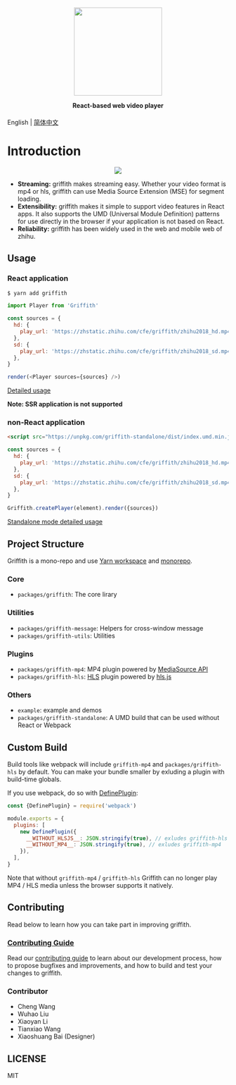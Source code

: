 <h1 align="center">
  <img src="https://zhstatic.zhihu.com/cfe/griffith/griffith-banner.png" height="200" width="200"/>
  <p align="center" style="font-size: 0.5em">React-based web video player</p>
</h1>

English | [简体中文](./README-zh_CN.md)

# Introduction

<p align="center">
  <img src="https://zhstatic.zhihu.com/cfe/griffith/player.png"/>
</p>

- **Streaming:** griffith makes streaming easy. Whether your video format is mp4 or hls, griffith can use Media Source Extension (MSE) for segment loading.
- **Extensibility:** griffith makes it simple to support video features in React apps. It also supports the UMD (Universal Module Definition) patterns for use directly in the browser if your application is not based on React.
- **Reliability:** griffith has been widely used in the web and mobile web of zhihu.

## Usage

### React application

```bash
$ yarn add griffith
```

```js
import Player from 'Griffith'

const sources = {
  hd: {
    play_url: 'https://zhstatic.zhihu.com/cfe/griffith/zhihu2018_hd.mp4',
  },
  sd: {
    play_url: 'https://zhstatic.zhihu.com/cfe/griffith/zhihu2018_sd.mp4',
  },
}

render(<Player sources={sources} />)
```

[Detailed usage](./packages/griffith/README.md)

**Note: SSR application is not supported**

### non-React application

```html
<script src="https://unpkg.com/griffith-standalone/dist/index.umd.min.js" /></script>
```

```js
const sources = {
  hd: {
    play_url: 'https://zhstatic.zhihu.com/cfe/griffith/zhihu2018_hd.mp4',
  },
  sd: {
    play_url: 'https://zhstatic.zhihu.com/cfe/griffith/zhihu2018_sd.mp4',
  },
}

Griffith.createPlayer(element).render({sources})
```

[Standalone mode detailed usage](./packages/griffith-standalone/README.md)

## Project Structure

Griffith is a mono-repo and use [Yarn workspace](https://yarnpkg.com/lang/en/docs/workspaces/) and [monorepo](https://github.com/lerna/lerna).

### Core

- `packages/griffith`: The core lirary

### Utilities

- `packages/griffith-message`: Helpers for cross-window message
- `packages/griffith-utils`: Utilities

### Plugins

- `packages/griffith-mp4`: MP4 plugin powered by [MediaSource API](https://developer.mozilla.org/en-US/docs/Web/API/MediaSource)
- `packages/griffith-hls`: [HLS](https://developer.apple.com/streaming/) plugin powered by [hls.js](https://github.com/video-dev/hls.js)

### Others

- `example`: example and demos
- `packages/griffith-standalone`: A UMD build that can be used without React or Webpack

## Custom Build

Build tools like webpack will include `griffith-mp4` and `packages/griffith-hls` by default. You can make your bundle smaller by exluding a plugin with build-time globals.

If you use webpack, do so with [DefinePlugin](https://webpack.js.org/plugins/define-plugin/):

```javascript
const {DefinePlugin} = require('webpack')

module.exports = {
  plugins: [
    new DefinePlugin({
      __WITHOUT_HLSJS__: JSON.stringify(true), // exludes griffith-hls
      __WITHOUT_MP4__: JSON.stringify(true), // exludes griffith-mp4
    }),
  ],
}
```

Note that without `griffith-mp4` / `griffith-hls` Griffith can no longer play MP4 / HLS media unless the browser supports it natively.

## Contributing

Read below to learn how you can take part in improving griffith.

### [Contributing Guide](./CONTRIBUTING.md)

Read our [contributing guide](./CONTRIBUTING.md) to learn about our development process, how to propose bugfixes and improvements, and how to build and test your changes to griffith.

### Contributor

- Cheng Wang
- Wuhao Liu
- Xiaoyan Li
- Tianxiao Wang
- Xiaoshuang Bai (Designer)

## LICENSE

MIT
